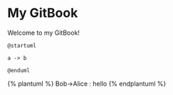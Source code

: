 # My GitBook

Welcome to my GitBook!

```plantuml
@startuml

a -> b

@enduml
```

{% plantuml %}
Bob->Alice : hello
{% endplantuml %}

